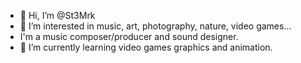 - 👋 Hi, I’m @St3Mrk
- 👀 I’m interested in music, art, photography, nature, video games...
- I'm a music composer/producer and sound designer.
- 🌱 I’m currently learning video games graphics and animation.
<!--- 💞️ I’m looking to collaborate on ... 
- 📫 How to reach me ... -->

<!---
St3Mrk/St3Mrk is a ✨ special ✨ repository because its `README.md` (this file) appears on your GitHub profile.
You can click the Preview link to take a look at your changes.
--->
